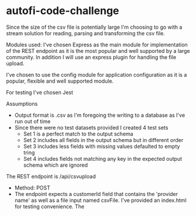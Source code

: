 # autofi-code-challenge

Since the size of the csv file is potentially large I'm choosing to go with a stream solution for reading, parsing and transforming the csv file.

Modules used:
I've chosen Express as the main module for implementation of the REST endpoint as it is the most popular and well supported by a large community.
In addition I will use an express plugin for handling the file upload.

I've chosen to use the config module for application configuration as it is a popular, flexible and well supported module.

For testing I've chosen Jest

Assumptions
* Output format is .csv as I'm foregoing the writing to a database as I've run out of time
* Since there were no test datasets provided I created 4 test sets
  * Set 1 is a perfect match to the output schema
  * Set 2 includes all fields in the output schema but in different order
  * Set 3 includes less fields with missing values defaulted to empty tring
  * Set 4 includes fields not matching any key in the expected output schema which are ignored

The REST endpoint is /api/csvupload
* Method: POST
* The endpoint expects a customerId field that contains the 'provider name' as well as a file input named csvFile. I've provided an index.html for testing convenience. The 
